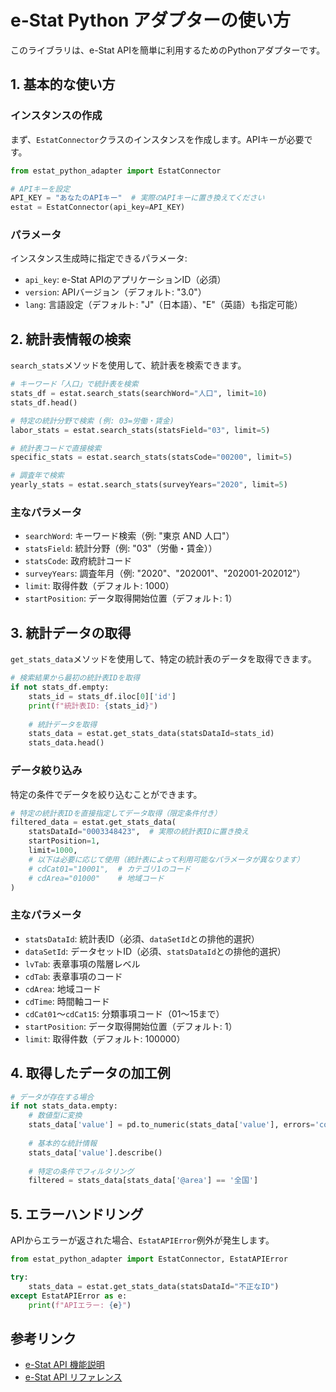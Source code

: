 # e-Stat Python アダプターの使い方

このライブラリは、e-Stat APIを簡単に利用するためのPythonアダプターです。

## 1. 基本的な使い方

### インスタンスの作成

まず、`EstatConnector`クラスのインスタンスを作成します。APIキーが必要です。

```python
from estat_python_adapter import EstatConnector

# APIキーを設定
API_KEY = "あなたのAPIキー"  # 実際のAPIキーに置き換えてください
estat = EstatConnector(api_key=API_KEY)
```

### パラメータ

インスタンス生成時に指定できるパラメータ:
- `api_key`: e-Stat APIのアプリケーションID（必須）
- `version`: APIバージョン（デフォルト: "3.0"）
- `lang`: 言語設定（デフォルト: "J"（日本語）、"E"（英語）も指定可能）

## 2. 統計表情報の検索

`search_stats`メソッドを使用して、統計表を検索できます。

```python
# キーワード「人口」で統計表を検索
stats_df = estat.search_stats(searchWord="人口", limit=10)
stats_df.head()

# 特定の統計分野で検索 (例: 03=労働・賃金)
labor_stats = estat.search_stats(statsField="03", limit=5)

# 統計表コードで直接検索
specific_stats = estat.search_stats(statsCode="00200", limit=5)

# 調査年で検索
yearly_stats = estat.search_stats(surveyYears="2020", limit=5)
```

### 主なパラメータ

- `searchWord`: キーワード検索（例: "東京 AND 人口"）
- `statsField`: 統計分野（例: "03"（労働・賃金））
- `statsCode`: 政府統計コード
- `surveyYears`: 調査年月（例: "2020"、"202001"、"202001-202012"）
- `limit`: 取得件数（デフォルト: 1000）
- `startPosition`: データ取得開始位置（デフォルト: 1）

## 3. 統計データの取得

`get_stats_data`メソッドを使用して、特定の統計表のデータを取得できます。

```python
# 検索結果から最初の統計表IDを取得
if not stats_df.empty:
    stats_id = stats_df.iloc[0]['id']
    print(f"統計表ID: {stats_id}")
    
    # 統計データを取得
    stats_data = estat.get_stats_data(statsDataId=stats_id)
    stats_data.head()
```

### データ絞り込み

特定の条件でデータを絞り込むことができます。

```python
# 特定の統計表IDを直接指定してデータ取得（限定条件付き）
filtered_data = estat.get_stats_data(
    statsDataId="0003348423",  # 実際の統計表IDに置き換え
    startPosition=1,
    limit=1000,
    # 以下は必要に応じて使用（統計表によって利用可能なパラメータが異なります）
    # cdCat01="10001",  # カテゴリ1のコード
    # cdArea="01000"    # 地域コード
)
```

### 主なパラメータ

- `statsDataId`: 統計表ID（必須、`dataSetId`との排他的選択）
- `dataSetId`: データセットID（必須、`statsDataId`との排他的選択）
- `lvTab`: 表章事項の階層レベル
- `cdTab`: 表章事項のコード
- `cdArea`: 地域コード
- `cdTime`: 時間軸コード
- `cdCat01`～`cdCat15`: 分類事項コード（01～15まで）
- `startPosition`: データ取得開始位置（デフォルト: 1）
- `limit`: 取得件数（デフォルト: 100000）

## 4. 取得したデータの加工例

```python
# データが存在する場合
if not stats_data.empty:
    # 数値型に変換
    stats_data['value'] = pd.to_numeric(stats_data['value'], errors='coerce')
    
    # 基本的な統計情報
    stats_data['value'].describe()
    
    # 特定の条件でフィルタリング
    filtered = stats_data[stats_data['@area'] == '全国']
```

## 5. エラーハンドリング

APIからエラーが返された場合、`EstatAPIError`例外が発生します。

```python
from estat_python_adapter import EstatConnector, EstatAPIError

try:
    stats_data = estat.get_stats_data(statsDataId="不正なID")
except EstatAPIError as e:
    print(f"APIエラー: {e}")
```

## 参考リンク

- [e-Stat API 機能説明](https://www.e-stat.go.jp/api/api-info/api-spec)
- [e-Stat API リファレンス](https://www.e-stat.go.jp/api/api-info/e-stat-manual3-0) 